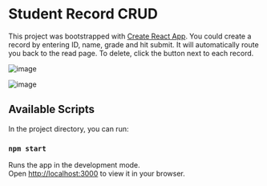 # Student Record CRUD 

This project was bootstrapped with [Create React App](https://github.com/facebook/create-react-app). You could create a record by entering ID, name, grade and hit submit. It will automatically route you back to the read page. To delete, click the button next to each record.

![image](https://github.com/minhanphanle/studentrecord/assets/83915952/c42b3a7a-458d-4abf-8a22-303bf7d22fa9)


![image](https://github.com/minhanphanle/studentrecord/assets/83915952/bc26693c-cec1-4db7-9b59-bee884acc662)



## Available Scripts

In the project directory, you can run:

### `npm start`

Runs the app in the development mode.\
Open [http://localhost:3000](http://localhost:3000) to view it in your browser.
